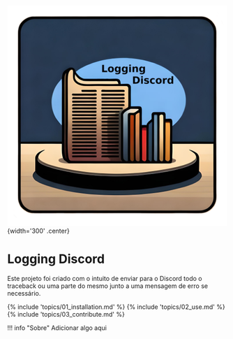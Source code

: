![logo do projeto](assets/logo.png){width='300' .center}
# Logging Discord
Este projeto foi criado com o intuito de enviar para o Discord todo o traceback ou uma parte do mesmo junto a uma
mensagem de erro se necessário.

{% include 'topics/01_installation.md' %}
{% include 'topics/02_use.md' %}
{% include 'topics/03_contribute.md' %}

!!! info "Sobre"
    Adicionar algo aqui

